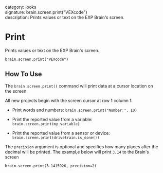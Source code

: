 category: looks  
signature: brain.screen.print("VEXcode")  
description: Prints values or text on the EXP Brain's screen.  

# Print

Prints values or text on the EXP Brain's screen.

```don
brain.screen.print("VEXcode")
```

## How To Use

The `brain.screen.print()` command will print data at a cursor location on the screen.

All new projects begin with the screen cursor at row 1 column 1.

* Print words and numbers: 
`brain.screen.print("Number:", 10)`

* Print the reported value from a variable: 
`brain.screen.print(my_variable)`

* Print the reported value from a sensor or device:  
`brain.screen.print(drivetrain.is_done())`

The `precision` argument is optional and specifies how many places after the decimal will be printed. The exampl,e below will print `3.14` to the Brain's screen

`brain.screen.print(3.1415926, precision=2)`

<advanced>
</advanced>
